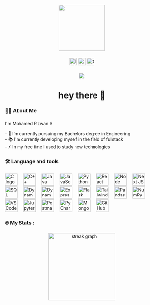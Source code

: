 <div align="center">
  <img height="150" src="https://avatars.githubusercontent.com/u/109430288?v=4"  />
</div>

###

<div align="center">
  <img src="https://img.shields.io/static/v1?message=LinkedIn&logo=linkedin&label=&color=0077B5&logoColor=white&labelColor=&style=for-the-badge" height="25" alt="linkedin logo"  />
  <img src="https://img.shields.io/static/v1?message=Youtube&logo=youtube&label=&color=FF0000&logoColor=white&labelColor=&style=for-the-badge" height="25" alt="youtube logo"  />
  <img src="https://img.shields.io/static/v1?message=Twitter&logo=twitter&label=&color=1DA1F2&logoColor=white&labelColor=&style=for-the-badge" height="25" alt="twitter logo"  />
</div>

###

<div align="center">
  <img src="https://visitor-badge.laobi.icu/badge?page_id=maurodesouza.maurodesouza&"  />
</div>

###

<h1 align="center">hey there 👋</h1>

###

<h3 align="left">👩‍💻  About Me</h3>

###

<p align="left">I'm Mohamed Rizwan S <br><br>- 🔭 I’m currently pursuing my Bachelors degree in Engineering<br>- 📚 I'm currently developing myself in the field of fullstack<br>- ⚡ In my free time I used to study new technologies</p>

###

<h3 align="left">🛠 Language and tools</h3>

###

<div align="left">
  <img src="https://upload.wikimedia.org/wikipedia/commons/1/19/C_Logo.png" height="40" alt="C logo" />
<img width="12" />

<img src="https://upload.wikimedia.org/wikipedia/commons/1/18/ISO_C%2B%2B_Logo.svg" height="40" alt="C++ logo" />
<img width="12" />

<img src="https://upload.wikimedia.org/wikipedia/en/3/30/Java_programming_language_logo.svg" height="40" alt="Java logo" />
<img width="12" />

<img src="https://upload.wikimedia.org/wikipedia/commons/9/99/Unofficial_JavaScript_logo_2.svg" height="40" alt="JavaScript logo" />
<img width="12" />

<img src="https://upload.wikimedia.org/wikipedia/commons/c/c3/Python-logo-notext.svg" height="40" alt="Python logo" />
<img width="12" />

<img src="https://upload.wikimedia.org/wikipedia/commons/a/a7/React-icon.svg" height="40" alt="React JS logo" />
<img width="12" />

<img src="https://upload.wikimedia.org/wikipedia/commons/d/d9/Node.js_logo.svg" height="40" alt="Node JS logo" />
<img width="12" />

<img src="https://upload.wikimedia.org/wikipedia/commons/8/8e/Nextjs-logo.svg" height="40" alt="Next JS logo" />
<img width="12" />



<img src="https://upload.wikimedia.org/wikipedia/commons/2/29/Postgresql_elephant.svg" height="40" alt="SQL logo" />
<img width="12" />



<img src="https://camo.githubusercontent.com/4553365c55aac3b03df2d4d69ab988b6bb996e1905d0512044d695fc33f22904/68747470733a2f2f656e637279707465642d74626e302e677374617469632e636f6d2f696d616765733f713d74626e3a414e643947635453414c714d694c6f414c63506a396558426c6c2d696e51595936666343355a7655377726757371703d434155" height="40" alt="Dynamo DB logo" />
<img width="12" />

<img src="https://camo.githubusercontent.com/8417c0c8bec9d4d9f2bb48b50c2dc57848912d66766aea5f25248c75c65b98af/68747470733a2f2f656e637279707465642d74626e302e677374617469632e636f6d2f696d616765733f713d74626e3a414e64394763544e784e576f3447317a4b45726a5659744b393454743731524b616f497464547778504464726a4d623758512673" height="40" alt="Dynamo DB logo" />
<img width="12" />

<img src="https://upload.wikimedia.org/wikipedia/commons/6/64/Expressjs.png" height="40" alt="Express JS logo" />
<img width="12" />

<img src="https://upload.wikimedia.org/wikipedia/commons/3/3c/Flask_logo.svg" height="40" alt="Flask logo" />
<img width="12" />

<img src="https://raw.githubusercontent.com/danielcranney/readme-generator/main/public/icons/skills/tailwindcss-colored.svg" height="40" alt="Tailwind CSS logo" />
<img width="12" />

<img src="https://upload.wikimedia.org/wikipedia/commons/e/ed/Pandas_logo.svg" height="40" alt="Pandas logo" />
<img width="12" />

<img src="https://upload.wikimedia.org/wikipedia/commons/1/1a/NumPy_logo.svg" height="40" alt="NumPy logo" />
<img width="12" />



<img src="https://upload.wikimedia.org/wikipedia/commons/9/9a/Visual_Studio_Code_1.35_icon.svg" height="40" alt="VS Code logo" />
<img width="12" />

<img src="https://upload.wikimedia.org/wikipedia/commons/3/38/Jupyter_logo.svg" height="40" alt="Jupyter Lab logo" />
<img width="12" />

<img src="https://camo.githubusercontent.com/e55997cf46d5b05415a4eefb8beea6285b3989c5a60cac82a459addea5b0103e/68747470733a2f2f63646e2e776f726c64766563746f726c6f676f2e636f6d2f6c6f676f732f706f73746d616e2e737667" height="40" alt="Postman logo" />
<img width="12" />



<img src="https://upload.wikimedia.org/wikipedia/commons/1/1d/PyCharm_Icon.svg" height="40" alt="PyCharm logo" />
<img width="12" />


<img src="https://upload.wikimedia.org/wikipedia/commons/9/93/MongoDB_Logo.svg" height="40" alt="MongoDB logo" />
<img width="12" />

<img src="https://upload.wikimedia.org/wikipedia/commons/9/91/Octicons-mark-github.svg" height="40" alt="GitHub logo" />
<img width="12" />


</div>

###

<h3 align="left">🔥   My Stats :</h3>

###

<div align="center">
  <img src="https://streak-stats.demolab.com?user=maurodesouza&locale=en&mode=daily&theme=dark&hide_border=false&border_radius=5&order=3" height="220" alt="streak graph"  />
</div>

###